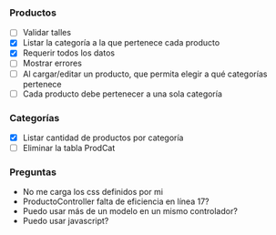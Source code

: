### Productos

- [ ] Validar talles
- [X] Listar la categoría a la que pertenece cada producto
- [X] Requerir todos los datos
- [ ] Mostrar errores
- [ ] Al cargar/editar un producto, que permita elegir a qué categorías pertenece
- [ ] Cada producto debe pertenecer a una sola categoría

### Categorías
- [X] Listar cantidad de productos por categoría
- [ ] Eliminar la tabla ProdCat

### Preguntas
- No me carga los css definidos por mi
- ProductoController falta de eficiencia en línea 17?
- Puedo usar más de un modelo en un mismo controlador?
- Puedo usar javascript?